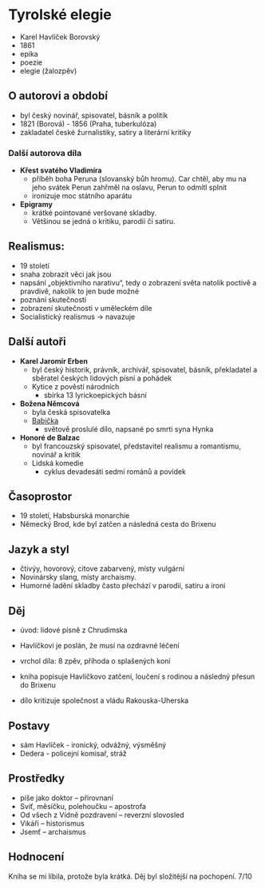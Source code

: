 # Tyrolské elegie

- Karel Havlíček Borovský
- 1861
- epika
- poezie
- elegie (žalozpěv)

## O autorovi a období

- byl český novinář, spisovatel, básník a politik
- 1821 (Borová) - 1856 (Praha, tuberkulóza)
- zakladatel české žurnalistiky, satiry a literární kritiky

### Další autorova díla

- **Křest svatého Vladimíra** 
  - příběh boha Peruna (slovanský bůh hromu). Car chtěl, aby mu na jeho svátek Perun zahřměl na oslavu, Perun to odmítl splnit
  - ironizuje moc státního aparátu
- **Epigramy** 
  - krátké pointované veršované skladby.
  - Většinou se jedná o kritiku, parodii či satiru.

## Realismus:

- 19 století
- snaha zobrazit věci jak jsou
- napsání „objektivního narativu“, tedy o zobrazení světa natolik poctivě a pravdivě, nakolik to jen bude možné
- poznání skutečnosti
- zobrazení skutečnosti v uměleckém díle
- Socialistický realismus -> navazuje

## Další autoři

- **Karel Jaromír Erben**
  - byl český historik, právník, archivář, spisovatel, básník, překladatel a sběratel českých lidových písní a pohádek
  - Kytice z pověstí národních
    - sbírka 13 lyrickoepických básní
- **Božena Němcová**
  - byla česká spisovatelka
  - [Babička](./Babicka.md)
    - světově proslulé dílo, napsané po smrti syna Hynka
- **Honoré de Balzac**
  - byl francouzský spisovatel, představitel realismu a romantismu, novinář a kritik
  - Lidská komedie
    - cyklus devadesáti sedmi románů a povídek

## Časoprostor

- 19 století, Habsburská monarchie
- Německý Brod, kde byl zatčen a následná cesta do Brixenu

## Jazyk a styl

- čtivýy, hovorový, citove zabarvený, místy vulgární
- Novinársky slang, místy archaismy.
- Humorné ladění skladby často přechází v parodii, satiru a ironi

## Děj

- úvod: lidové písně z Chrudimska
- Havlíčkovi je poslán, že musí na ozdravné léčení
- vrchol díla: 8 zpěv, příhoda o splašených koní

- kniha popisuje Havlíčkovo zatčení, loučení s rodinou a následný přesun do Brixenu
- dílo kritizuje společnost a vládu Rakouska-Uherska

## Postavy

- sám Havlíček - ironický, odvážný, výsměšný
- Dedera - policejní komisař, stráž

## Prostředky

- píše jako doktor – přirovnaní
- Sviť, měsíčku, polehoučku – apostrofa
- Od všech z Vídně pozdravení – reverzní slovosled
- Vikáři – historismus
- Jsemť – archaismus

## Hodnocení

Kniha se mi líbila, protože byla krátká. Děj byl složitější na pochopení. 7/10
